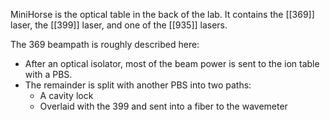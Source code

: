MiniHorse is the optical table in the back of the lab. It contains the [[369]] laser, the [[399]] laser, and one of the [[935]] lasers. 

The 369 beampath is roughly described here:
- After an optical isolator, most of the beam power is sent to the ion table with a PBS. 
- The remainder is split with another PBS into two paths:
	- A cavity lock
	- Overlaid with the 399 and sent into a fiber to the wavemeter
